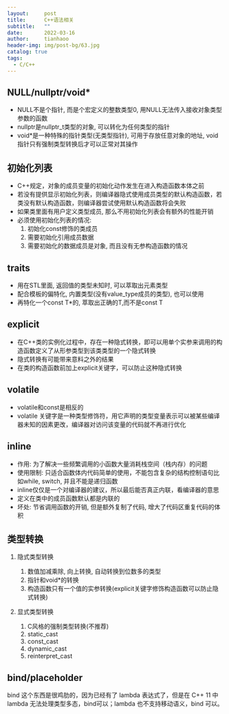 ```yaml
---
layout:     post
title:      C++语法相关
subtitle:   ""
date:       2022-03-16
author:     tianhaoo
header-img: img/post-bg/63.jpg
catalog: true
tags:
  - C/C++
---
```




## NULL/nullptr/void*

* NULL不是个指针, 而是个宏定义的整数类型0, 用NULL无法传入接收对象类型参数的函数
* nullptr是nullptr_t类型的对象, 可以转化为任何类型的指针
* void*是一种特殊的指针类型(无类型指针), 可用于存放任意对象的地址, void指针只有强制类型转换后才可以正常对其操作

## 初始化列表
* C++规定，对象的成员变量的初始化动作发生在进入构造函数本体之前
* 若没有提供显示初始化列表，则编译器隐式使用成员类型的默认构造函数，若类没有默认构造函数，则编译器尝试使用默认构造函数将会失败
* 如果类里面有用户定义类型成员, 那么不用初始化列表会有额外的性能开销
* 必须使用初始化列表的情况:
  1. 初始化const修饰的类成员
  2. 需要初始化引用成员数据
  3. 需要初始化的数据成员是对象, 而且没有无参构造函数的情况

## traits

* 用在STL里面, 返回值的类型未知时, 可以萃取出元素类型
* 配合模板的偏特化, 内置类型(没有value_type成员的类型), 也可以使用
* 再特化一个const T*的, 萃取出正确的T,而不是const T

## explicit

* 在C++类的实例化过程中，存在一种隐式转换，即可以用单个实参来调用的构造函数定义了从形参类型到该类类型的一个隐式转换
* 隐式转换有可能带来意料之外的结果
* 在类的构造函数前加上explicit关键字，可以防止这种隐式转换



## volatile

* volatile和const是相反的
* volatile 关键字是一种类型修饰符，用它声明的类型变量表示可以被某些编译器未知的因素更改，编译器对访问该变量的代码就不再进行优化

## inline

* 作用: 为了解决一些频繁调用的小函数大量消耗栈空间（栈内存）的问题
* 使用限制: 只适合函数体内代码简单的使用，不能包含复杂的结构控制语句比如while, switch, 并且不能是递归函数
* inline仅仅是一个对编译器的建议，所以最后能否真正内联，看编译器的意思
* 定义在类中的成员函数默认都是内联的
* 坏处: 节省调用函数的开销, 但是额外复制了代码, 增大了代码区重复代码的体积

## 类型转换

1. 隐式类型转换

   1. 数值加减乘除, 向上转换, 自动转换到位数多的类型
   2. 指针和void*的转换
   3. 构造函数只有一个值的实参转换(explicit关键字修饰构造函数可以防止隐式转换)

2. 显式类型转换
   1. C风格的强制类型转换(不推荐)
   2. static_cast
   3. const_cast
   4. dynamic_cast
   5. reinterpret_cast


## bind/placeholder

bind 这个东西是很鸡肋的，因为已经有了 lambda 表达式了，但是在 C++ 11 中 lambda 无法处理类型多态，bind可以；lambda 也不支持移动语义，bind 可以。





